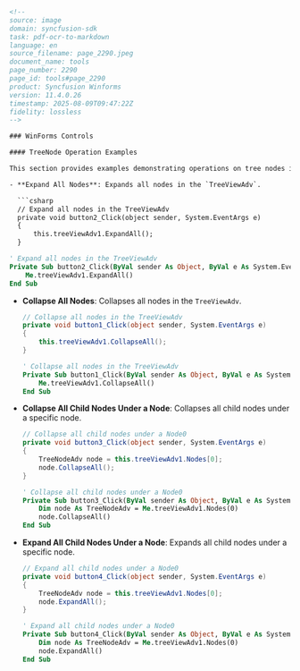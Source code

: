 ```html
<!-- 
source: image
domain: syncfusion-sdk
task: pdf-ocr-to-markdown
language: en
source_filename: page_2290.jpeg
document_name: tools
page_number: 2290
page_id: tools#page_2290
product: Syncfusion Winforms
version: 11.4.0.26
timestamp: 2025-08-09T09:47:22Z
fidelity: lossless
-->

### WinForms Controls

#### TreeNode Operation Examples

This section provides examples demonstrating operations on tree nodes in a `TreeViewAdv` control.

- **Expand All Nodes**: Expands all nodes in the `TreeViewAdv`.

  ```csharp
  // Expand all nodes in the TreeViewAdv
  private void button2_Click(object sender, System.EventArgs e)
  {
      this.treeViewAdv1.ExpandAll();
  }
  ```

  ```vb
  ' Expand all nodes in the TreeViewAdv
  Private Sub button2_Click(ByVal sender As Object, ByVal e As System.EventArgs)
      Me.treeViewAdv1.ExpandAll()
  End Sub
  ```

- **Collapse All Nodes**: Collapses all nodes in the `TreeViewAdv`.

  ```csharp
  // Collapse all nodes in the TreeViewAdv
  private void button1_Click(object sender, System.EventArgs e)
  {
      this.treeViewAdv1.CollapseAll();
  }
  ```

  ```vb
  ' Collapse all nodes in the TreeViewAdv
  Private Sub button1_Click(ByVal sender As Object, ByVal e As System.EventArgs)
      Me.treeViewAdv1.CollapseAll()
  End Sub
  ```

- **Collapse All Child Nodes Under a Node**: Collapses all child nodes under a specific node.

  ```csharp
  // Collapse all child nodes under a Node0
  private void button3_Click(object sender, System.EventArgs e)
  {
      TreeNodeAdv node = this.treeViewAdv1.Nodes[0];
      node.CollapseAll();
  }
  ```

  ```vb
  ' Collapse all child nodes under a Node0
  Private Sub button3_Click(ByVal sender As Object, ByVal e As System.EventArgs)
      Dim node As TreeNodeAdv = Me.treeViewAdv1.Nodes(0)
      node.CollapseAll()
  End Sub
  ```

- **Expand All Child Nodes Under a Node**: Expands all child nodes under a specific node.

  ```csharp
  // Expand all child nodes under a Node0
  private void button4_Click(object sender, System.EventArgs e)
  {
      TreeNodeAdv node = this.treeViewAdv1.Nodes[0];
      node.ExpandAll();
  }
  ```

  ```vb
  ' Expand all child nodes under a Node0
  Private Sub button4_Click(ByVal sender As Object, ByVal e As System.EventArgs)
      Dim node As TreeNodeAdv = Me.treeViewAdv1.Nodes(0)
      node.ExpandAll()
  End Sub
  ```

<!-- tags: [syncfusion-sdk, winforms, treeviewadv, treenode, expandcollapse, expandall, collapseall] keywords: [syncfusion, treeview, node operations, expand, collapse] -->
```